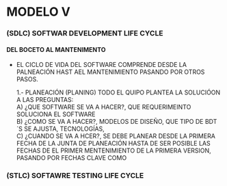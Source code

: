 # MODELO V

### (SDLC) SOFTWAR DEVELOPMENT LIFE CYCLE

#### DEL BOCETO AL MANTENIMENTO

* EL CICLO DE VIDA DEL SOFTWARE COMPRENDE DESDE LA PALNEACIÓN HAST AEL MANTENIMIENTO PASANDO POR OTROS PASOS.

    1.- PLANEACIÓN (PLANING) TODO EL QUIPO PLANTEA LA SOLUCIÓON A LAS PREGUNTAS: <br>
        A) ¿QUE SOFTWARE SE VA A HACER?, QUE REQUERIMEINTO SOLUCIONA EL SOFTWARE<br>
        B) ¿COMO SE VA A HACER?, MODELOS DE DISEÑO, QUE TIPO DE BDT´S SE AJUSTA, TECNOLOGÍAS, <br>
        C) ¿CUANDO SE VA A HCER?, SE DEBE PLANEAR DESDE LA PRIMERA FECHA DE LA JUNTA DE PLANEACIÓN HASTA DE SER POSIBLE LAS FECHAS  DE EL PRIMER MENTENIMIENTO DE LA PRIMERA VERSION, PASANDO POR FECHAS CLAVE COMO <br>
    


### (STLC) SOFTAWRE TESTING  LIFE CYCLE